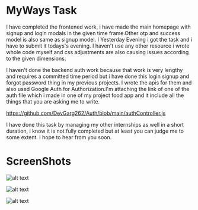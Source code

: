 # MyWays Task

I have completed the frontened work, i have made the main homepage with signup and login modals in the given time frame.Other otp and success model is also same as signup model. I Yesterday Evening i got the task and i have to submit it todays's evening. I haven't use any other resource i wrote whole code myself and css adjustments are also causing issues according to the given dimensions.

I haven't done the backend auth work because that work is very lengthy and requires a committed time period but i have done this login signup and forgot password thing in my previous projects. I wrote the apis for them and also used Google Auth for Authorization.I'm attaching the link of one of the auth file which i made in one of my project food app and it include all the things that you are asking me to write.

https://github.com/DevGarg262/Auth/blob/main/authController.js

I have done this task by managing my other internships as well in a short duration, i know it is not fully completed but at least you can judge me to some extent. I hope to hear from you soon.

# ScreenShots 

![alt text](https://i.ibb.co/Pgf7yVD/Whats-App-Image-2021-03-11-at-23-32-16.jpg)

![alt text](https://i.ibb.co/f0yMqkq/Whats-App-Image-2021-03-11-at-23-37-40.jpg)

![alt text](https://i.ibb.co/5GV1mXL/Whats-App-Image-2021-03-11-at-23-38-20.jpg)
